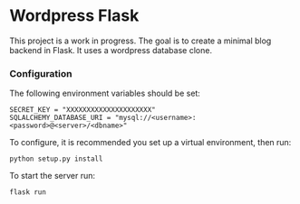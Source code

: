 # Wordpress Flask

This project is a work in progress. The goal is to create a minimal blog backend in Flask. It uses a wordpress database clone.

### Configuration

The following environment variables should be set:
```
SECRET_KEY = "XXXXXXXXXXXXXXXXXXXXX"
SQLALCHEMY_DATABASE_URI = "mysql://<username>:<password>@<server>/<dbname>"
```

To configure, it is recommended you set up a virtual environment, then run:

`python setup.py install`

To start the server run:

`flask run`
